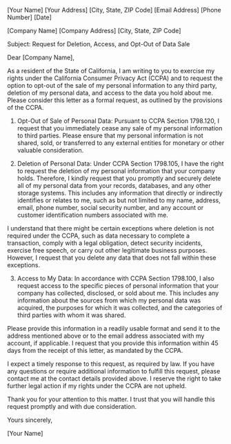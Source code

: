 [Your Name]
[Your Address]
[City, State, ZIP Code]
[Email Address]
[Phone Number]
[Date]

[Company Name]
[Company Address]
[City, State, ZIP Code]

Subject: Request for Deletion, Access, and Opt-Out of Data Sale

Dear [Company Name],

As a resident of the State of California, I am writing to you to exercise my rights under the California Consumer Privacy Act (CCPA) and to request the option to opt-out of the sale of my personal information to any third party, deletion of my personal data, and access to the data you hold about me. Please consider this letter as a formal request, as outlined by the provisions of the CCPA.

1) Opt-Out of Sale of Personal Data:
Pursuant to CCPA Section 1798.120, I request that you immediately cease any sale of my personal information to third parties. Please ensure that my personal information is not shared, sold, or transferred to any external entities for monetary or other valuable consideration.

2) Deletion of Personal Data:
Under CCPA Section 1798.105, I have the right to request the deletion of my personal information that your company holds. Therefore, I kindly request that you promptly and securely delete all of my personal data from your records, databases, and any other storage systems. This includes any information that directly or indirectly identifies or relates to me, such as but not limited to my name, address, email, phone number, social security number, and any account or customer identification numbers associated with me.

I understand that there might be certain exceptions where deletion is not required under the CCPA, such as data necessary to complete a transaction, comply with a legal obligation, detect security incidents, exercise free speech, or carry out other legitimate business purposes. However, I request that you delete any data that does not fall within these exceptions.

3) Access to My Data:
In accordance with CCPA Section 1798.100, I also request access to the specific pieces of personal information that your company has collected, disclosed, or sold about me. This includes any information about the sources from which my personal data was acquired, the purposes for which it was collected, and the categories of third parties with whom it was shared.

Please provide this information in a readily usable format and send it to the address mentioned above or to the email address associated with my account, if applicable. I request that you provide this information within 45 days from the receipt of this letter, as mandated by the CCPA.

I expect a timely response to this request, as required by law. If you have any questions or require additional information to fulfill this request, please contact me at the contact details provided above. I reserve the right to take further legal action if my rights under the CCPA are not upheld.

Thank you for your attention to this matter. I trust that you will handle this request promptly and with due consideration.

Yours sincerely,

[Your Name]


